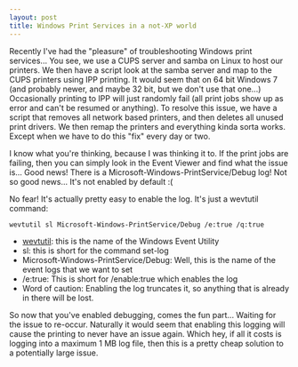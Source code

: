 ```yaml
---
layout: post
title: Windows Print Services in a not-XP world
---
```


Recently I've had the "pleasure" of troubleshooting Windows print services... You see, we use a CUPS server and samba on Linux to host our printers. We then have a script look at the samba server and map to the CUPS printers using IPP printing. It would seem that on 64 bit Windows 7 (and probably newer, and maybe 32 bit, but we don't use that one...) Occasionally printing to IPP will just randomly fail (all print jobs show up as error and can't be resumed or anything). To resolve this issue, we have a script that removes all network based printers, and then deletes all unused print drivers. We then remap the printers and everything kinda sorta works. Except when we have to do this "fix" every day or two.

I know what you're thinking, because I was thinking it to. If the print jobs are failing, then you can simply look in the Event Viewer and find what the issue is... Good news! There is a Microsoft-Windows-PrintService/Debug log! Not so good news... It's not enabled by default :(

No fear! It's actually pretty easy to enable the log. It's just a wevtutil command:

`wevtutil sl Microsoft-Windows-PrintService/Debug /e:true /q:true`

* [wevtutil](https://technet.microsoft.com/en-us/library/cc732848.aspx): this is the name of the Windows Event Utility
* sl: this is short for the command set-log
* Microsoft-Windows-PrintService/Debug: Well, this is the name of the event logs that we want to set
* /e:true: This is short for /enable:true which enables the log
* Word of caution: Enabling the log truncates it, so anything that is already in there will be lost.

So now that you've enabled debugging, comes the fun part... Waiting for the issue to re-occur. Naturally it would seem that enabling this logging will cause the printing to never have an issue again. Which hey, if all it costs is logging into a maximum 1 MB log file, then this is a pretty cheap solution to a potentially large issue.
